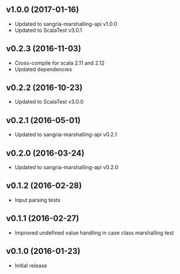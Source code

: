 ## v1.0.0 (2017-01-16)

* Updated to sangria-marshalling-api v1.0.0
* Updated to ScalaTest v3.0.1

## v0.2.3 (2016-11-03)

* Cross-compile for scala 2.11 and 2.12
* Updated dependencies

## v0.2.2 (2016-10-23)

* Updated to ScalaTest v3.0.0

## v0.2.1 (2016-05-01)

* Updated to sangria-marshalling-api v0.2.1

## v0.2.0 (2016-03-24)

* Updated to sangria-marshalling-api v0.2.0

## v0.1.2 (2016-02-28)

* Input parsing tests 

## v0.1.1 (2016-02-27)

* Improved undefined value handling in case class marshalling test 

## v0.1.0 (2016-01-23)

* Initial release 
